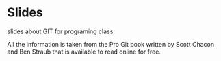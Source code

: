 # Slides
slides about GIT for programing class

All the information is taken from the Pro Git book written by Scott Chacon and Ben Straub that is available to read online for free.
